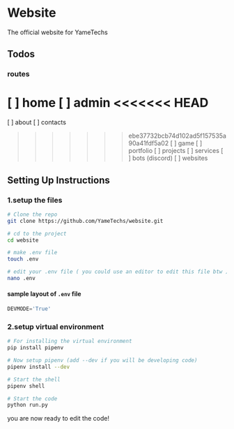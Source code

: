 # Website

The official website for YameTechs

## Todos

### routes

[ ] home
[ ] admin
<<<<<<< HEAD
=======
[ ] about
[ ] contacts
>>>>>>> ebe37732bcb74d102ad5f157535a90a41fdf5a02
[ ] game
[ ] portfolio
  [ ] projects
[ ] services
  [ ] bots (discord)
  [ ] websites

## Setting Up Instructions

### 1.setup the files

```bash
# Clone the repo
git clone https://github.com/YameTechs/website.git

# cd to the project
cd website

# make .env file
touch .env

# edit your .env file ( you could use an editor to edit this file btw )
nano .env
```

#### sample layout of `.env` file

```python
DEVMODE='True'
```

### 2.setup virtual environment

```bash
# For installing the virtual environment
pip install pipenv

# Now setup pipenv (add --dev if you will be developing code)
pipenv install --dev

# Start the shell
pipenv shell

# Start the code
python run.py
```

you are now ready to edit the code!
